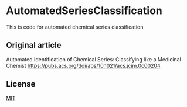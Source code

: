 # AutomatedSeriesClassification

This is code for automated chemical series classification


## Original article

Automated Identification of Chemical Series: Classifying like a Medicinal Chemist
https://pubs.acs.org/doi/abs/10.1021/acs.jcim.0c00204


## License
[MIT](https://choosealicense.com/licenses/mit/)
